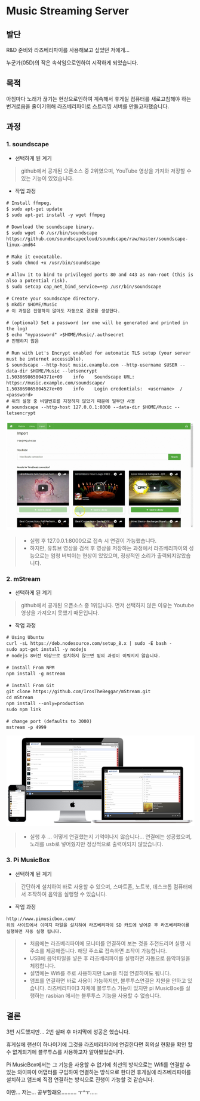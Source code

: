 # Music Streaming Server

## 발단

R&D 준비와 라즈베리파이를 사용해보고 싶었던 저에게...

누군가(05D)의 작은 속삭임으로인하여 시작하게 되었습니다.

## 목적

아침마다 노래가 끊기는 현상으로인하여 계속해서 휴게실 컴퓨터를 새로고침해야 하는 번거로움을 줄이기위해 라즈베리파이로 스트리밍 서버를 만들고자했습니다.

## 과정

### 1. soundscape

- 선택하게 된 계기

> github에서 공개된 오픈소스 중 2위였으며, YouTube 영상을 가져와 저장할 수 있는 기능이 있었습니다.

- 작업 과정

```
# Install ffmpeg.
$ sudo apt-get update
$ sudo apt-get install -y wget ffmpeg

# Download the soundscape binary.
$ sudo wget -O /usr/bin/soundscape https://github.com/soundscapecloud/soundscape/raw/master/soundscape-linux-amd64

# Make it executable.
$ sudo chmod +x /usr/bin/soundscape

# Allow it to bind to privileged ports 80 and 443 as non-root (this is also a potential risk).
$ sudo setcap cap_net_bind_service=+ep /usr/bin/soundscape

# Create your soundscape directory.
$ mkdir $HOME/Music
# 이 과정은 진행하지 않아도 자동으로 경로를 생성한다.

# (optional) Set a password (or one will be generated and printed in the log)
$ echo "mypassword" >$HOME/Music/.authsecret
# 진행하지 않음

# Run with Let's Encrypt enabled for automatic TLS setup (your server must be internet accessible).
$ soundscape --http-host music.example.com --http-username $USER --data-dir $HOME/Music --letsencrypt
1.503869865804371e+09    info    Soundscape URL: https://music.example.com/soundscape/
1.503869865804527e+09    info    Login credentials:  <username>  /  <password>
# 위의 설정 중 비밀번호를 지정하지 않았기 때문에 일부만 사용
# soundscape --http-host 127.0.0.1:8000 --data-dir $HOME/Music --letsencrypt
```
![실행 화면1](assets/markdown-img-paste-20181031214608274.png)

> - 실행 후 127.0.0.1:8000으로 접속 시 연결이 가능했습니다.
> - 하지만, 유튜브 영상을 검색 후 영상을 저장하는 과정에서 라즈베리파이의 성능으로는 엄청 버벅이는 현상이 있었으며, 정상적인 소리가 출력되지않았습니다.

### 2. mStream

- 선택하게 된 계기
> github에서 공개된 오픈소스 중 1위입니다.
먼저 선택하지 않은 이유는 Youtube 영상을 가져오지 못했기 때문입니다.

- 작업 과정
```
# Using Ubuntu
curl -sL https://deb.nodesource.com/setup_8.x | sudo -E bash -
sudo apt-get install -y nodejs
# nodejs 8버전 이상으로 설치하지 않으면 밑의 과정이 이뤄지지 않습니다.

# Install From NPM
npm install -g mstream

# Install From Git
git clone https://github.com/IrosTheBeggar/mStream.git
cd mStream
npm install --only=production
sudo npm link

# change port (defaults to 3000)
mstream -p 4999
```
![실행 화면2](assets/markdown-img-paste-20181031215049346.png)

> - 실행 후 ... 어떻게 연결했는지 기억이나지 않습니다... 연결에는 성공했으며, 노래를 usb로 넣어줬지만 정상적으로 출력이되지 않았습니다.

### 3. Pi MusicBox

- 선택하게 된 계기
> 간단하게 설치하여 바로 사용할 수 있으며, 스마트폰, 노트북, 데스크톱 컴퓨터에서 조작하여 음악을 실행할 수 있습니다.

- 작업 과정
```
http://www.pimusicbox.com/
위의 사이트에서 이미지 파일을 설치하여 라즈베리파이 SD 카드에 넣어준 후 라즈베리파이를 실행하면 자동 실행 됩니다.
```

> - 처음에는 라즈베리파이에 모니터를 연결하여 보는 것을 추천드리며 실행 시 주소를 제공해줍니다. 해당 주소로 접속하면 조작이 가능합니다.
> - USB에 음악파일을 넣은 후 라즈베리파이를 실행하면 자동으로 음악파일을 체킹합니다.
> - 설명에는 Wifi를 주로 사용하지만 Lan을 직접 연결하여도 됩니다.
> - 앰프를 연결하면 바로 사용이 가능하지만, 블루투스연결은 지원을 안하고 있습니다. 라즈베리파이3 자체에 블루투스 기능이 있지만 pi MusicBox를 실행하는 rasbian 에서는 블루투스 기능을 사용할 수 없습니다.

## 결론

3번 시도했지만... 2번 실패 후 마지막에 성공은 했습니다.

휴게실에 랜선이 하나이기에 그것을 라즈베리파이에 연결한다면 회의실 현황을 확인 할 수 없게되기에 블루투스를 사용하고자 알아봤었습니다.

Pi MusicBox에서는 그 기능을 사용할 수 없기에 최선의 방식으로는 Wifi를 연결할 수 있는 와이파이 어댑터를 구입하여 연결하는 방식으로 한다면 휴게실에 라즈베리파이를 설치하고 앰프에 직접 연결하는 방식으로 진행이 가능할 것 같습니다.

이만... 저는... 공부할래요.......... ㅜ^ㅜ.....
